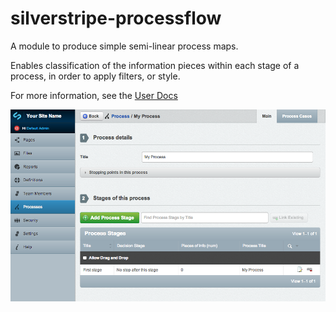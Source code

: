 silverstripe-processflow
==========================

A module to produce simple semi-linear process maps. 

Enables classification of the information pieces within each stage of a process, in order to apply filters, or style.

For more information, see the [User Docs](docs/en/userdocs.md)

![](docs/en/_images/process_overview.png)
